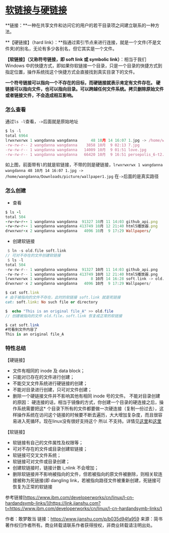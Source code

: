 # [软链接与硬链接](https://www.jianshu.com/p/b035d94fa959)

**链接：**一种在共享文件和访问它的用户的若干目录项之间建立联系的一种方法。

**【硬链接】（hard link）：**指通过索引节点来进行连接，就是一个文件(不是文件夹)的别名，无论有多少各别名，但它其实是一个文件。

**【软链接】（又称符号链接，即 soft link 或 symbolic link）**：相当于我们 Windows 中的快捷方式，即如果你软链接一个目录，只是一个目录的快捷方式到指定位置，操作系统找这个快捷方式会直接找到真实目录下的文件。

**一个符号链接可以指向一个不存在的目标，而硬链接就表示肯定有文件存在。
硬链接可以指向文件，也可以指向目录。可以跨越任何文件系统。拷贝删除原始文件或者链接文件，不会造成相互影响。**

### 怎么查看

通过`ls -l`查看，`->`后面就是原始地址



```jsx
$ ls -l
total 6964
lrwxrwxrwx 1 wangdanna wangdanna      48 10月 14 16:07 1.jpg -> /home/wangdanna/Downloads/picture/wallpaper1.jpg
-rw-rw-r-- 2 wangdanna wangdanna    3858 10月  9 02:13 7.jpg
-rw-rw-r-- 1 wangdanna wangdanna   14009 10月  9 01:51 love.jpg
-rw-rw-r-- 1 wangdanna wangdanna   66420 10月  9 16:51 persepolis_6-t2.jpg
```

如上图，前面带有`l`的就是软链接，不带的则是硬链接，`lrwxrwxrwx 1 wangdanna wangdanna 48 10月 14 16:07 1.jpg -> /home/wangdanna/Downloads/picture/wallpaper1.jpg` 在`->`后面的是真实路径

### 怎么创建

- 查看



```ruby
$ ls -l
total 504
-rw-rw-r-- 1 wangdanna wangdanna  91327 10月 11 14:03 github_api.png
-rw-rw-r-- 1 wangdanna wangdanna 413749 10月 12 21:40 html5播放器.png
drwxrwxr-x 2 wangdanna wangdanna   4096 10月  9 17:29 Wallpapers/
```

- 创建软链接



```rust
 $ ln -s old.file soft.link 
// 可对不存在的文件创建软链接
 $ ls -l 
total 504
-rw-rw-r-- 1 wangdanna wangdanna  91327 10月 11 14:03 github_api.png
-rw-rw-r-- 1 wangdanna wangdanna 413749 10月 12 21:40 html5播放器.png
lrwxrwxrwx 1 wangdanna wangdanna      8 10月 14 16:28 soft.link -> old.file
drwxrwxr-x 2 wangdanna wangdanna   4096 10月  9 17:29 Wallpapers/
```



```ruby
$ cat soft.link 
# 由于被指向的文件不存在，此时的软链接 soft.link 就是死链接
cat: soft.link: No such file or directory 
```



```php
$  echo "This is an original file_A" >> old.file 
// 创建被指向的文件 old.file，soft.link 恢复成正常的软链接
```



```csharp
$ cat soft.link 
#可看到文件内容了
This is an original file_A
```

### 特性总结

【硬链接】

- 文件有相同的 inode 及 data block；
- 只能对已存在的文件进行创建；
- 不能交叉文件系统进行硬链接的创建；
- 不能对目录进行创建，只可对文件创建；
- 删除一个硬链接文件并不影响其他有相同 inode 号的文件。
   不能对目录创建的原因： 硬连接的话，相当于镜像的方式，你创建一个目录的硬连接之后，操作系统需要把这* 个目录下所有的文件都要做一次硬连接（复制一份过去），这样操作系统在访问这个链接的时候要不断去遍历，大大增加复杂度，而且很容易进入死循环。现在linux没有很好支持这个 所以 不支持。详情见[这里](https://link.jianshu.com?t=http://unix.stackexchange.com/questions/22394/why-are-hard-links-to-directories-not-allowed-in-unix-linux)和[这里](https://link.jianshu.com?t=http://unix.stackexchange.com/questions/22394/why-are-hard-links-to-directories-not-allowed-in-unix-linux)

【软链接】

- 软链接有自己的文件属性及权限等；
- 可对不存在的文件或目录创建软链接；
- 软链接可交叉文件系统；
- 软链接可对文件或目录创建；
- 创建软链接时，链接计数 i_nlink 不会增加；
- 删除软链接并不影响被指向的文件，但若被指向的原文件被删除，则相关软连接被称为死链接(即 dangling link，若被指向路径文件被重新创建，死链接可恢复为正常的软链接

参考链接[https://www.ibm.com/developerworks/cn/linux/l-cn-hardandsymb-links/](https://link.jianshu.com?t=https://www.ibm.com/developerworks/cn/linux/l-cn-hardandsymb-links/)



作者：敢梦敢当
链接：https://www.jianshu.com/p/b035d94fa959
来源：简书
著作权归作者所有。商业转载请联系作者获得授权，非商业转载请注明出处。